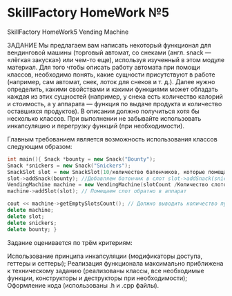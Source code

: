 # SkillFactory HomeWork №5
SkillFactory HomeWork5 Vending Machine

ЗАДАНИЕ Мы предлагаем вам написать некоторый функционал для вендинговой машины (торговый автомат, со снеками (англ. snack — «лёгкая закуска») или чем-то еще), используя изученный в этом модуле материал. Для того чтобы описать работу автомата при помощи классов, необходимо понять, какие сущности присутствуют в работе (например, сам автомат, снек, лоток для снеков и т. д.). Далее нужно определить, какими свойствами и какими функциями может обладать каждая из этих сущностей (например, у снека есть количество калорий и стоимость, а у аппарата — функция по выдаче продукта и количество оставшихся продуктов). В описании должно получиться хотя бы несколько классов. При выполнении не забывайте использовать инкапсуляцию и перегрузку функций (при необходимости).

Главным требованием является возможность использования классов следующим образом: 
```cpp
int main(){ Snack *bounty = new Snack("Bounty"); 
Snack *snickers = new Snack("Snickers"); 
SnackSlot slot = new SnackSlot(10/количество батончиков, которые помещаются в слот/); 
slot->addSnack(bounty); //Добавляем батончик в слот slot->addSnack(snickers); 
VendingMachine machine = new VendingMachine(slotCount /Количество слотов для снеков/); 
machine->addSlot(slot); // Помещаем слот обратно в аппарат

cout << machine->getEmptySlotsCount(); // Должно выводить количество пустых слотов для снеков 
delete machine; 
delete slot; 
delete snickers; 
delete bounty; }
```

Задание оценивается по трём критериям:

Использование принципа инкапсуляции (модификаторы доступа, геттеры и сеттеры); Реализация функционала максимально приближена к техническому заданию (реализованы классы, все необходимые функции, конструкторы и деструкторы при необходимости); Оформление кода (использованы .h и .cpp файлы).
